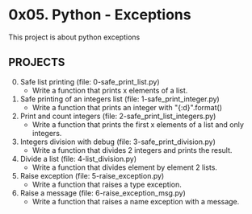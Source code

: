 # 0x05. Python - Exceptions
This project is about python exceptions

## PROJECTS
0. Safe list printing (file: 0-safe_print_list.py)
	- Write a function that prints x elements of a list.
1. Safe printing of an integers list (file: 1-safe_print_integer.py)
	- Write a function that prints an integer with "{:d}".format()
2. Print and count integers (file: 2-safe_print_list_integers.py)
	- Write a function that prints the first x elements of a list and only integers.
3. Integers division with debug (file: 3-safe_print_division.py)
	- Write a function that divides 2 integers and prints the result.
4. Divide a list (file: 4-list_division.py)
	- Write a function that divides element by element 2 lists.
5. Raise exception (file: 5-raise_exception.py)
	- Write a function that raises a type exception.
6. Raise a message (file: 6-raise_exception_msg.py)
	- Write a function that raises a name exception with a message.
